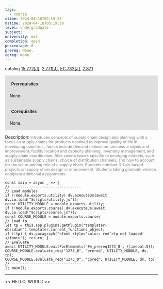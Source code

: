 ```yaml
---
tags:
  - course
ctime: 2024-04-18T00:19:28
mstime: 2024-04-18T00:19:28
level: undergraduate
subject: 
university: mit
completion: open
percentage: 0
prereq: None.
coreq: None.
---
```


catalog [15.772[J]](http://student.mit.edu/catalog/m15c.html#15.772), [2.771[J]](http://student.mit.edu/catalog/m2b.html#2.771), [EC.733[J]](http://student.mit.edu/catalog/mECa.html#EC.733), [2.871](http://student.mit.edu/catalog/m2c.html#2.871)

<span style="display: block; padding: 15px; background-color: rgb(100, 100, 100, 0.2);"><font id="m_prereq1273_0" style="display: block; font-family: Arial, sans-serif; font-weight: bold; padding: 5px">Prerequisites</font><br><span id="prereq1273_0">None.</span></span>
<span style="display: block; padding: 15px; background-color: rgb(100, 100, 100, 0.2);"><font id="m_coreq1273_0" style="display: block; font-family: Arial, sans-serif; font-weight: bold; padding: 5px">Corequisites</font><br><span id="coreq1273_0">None.</span></span>

<font style="">Description:</font>
<font style="color: grey; font-size: 0.8rem;">Introduces concepts of supply chain design and planning with a focus on supply chains for products destined to improve quality of life in developing countries. Topics include demand estimation, process analysis and improvement, facility location and capacity planning, inventory management, and supply chain coordination. Also covers issues specific to emerging markets, such as sustainable supply chains, choice of distribution channels, and how to account for the value-adding role of a supply chain. Students conduct D-Lab-based projects on supply chain design or improvement. Students taking graduate version complete additional assignments.</font>

```dataviewjs
const main = async _ => {
// --------------------------------
// Load modules
if (!module.exports.utility) dv.executeJs(await dv.io.load("Scripts/utility.js"));
const UTILITY_MODULE = module.exports.utility;
if (!module.exports.course) dv.executeJs(await dv.io.load("Scripts/course.js"));
const COURSE_MODULE = module.exports.course;
// Load tp
let tp = this.app.plugins.getPlugin("templater-obsidian").templater.current_functions_object;
if (!tp) { dv.paragraph("<font style='color: red'>tp not loaded!</font>"); return; }
// Evaluate
await UTILITY_MODULE.waitForElements(`#m_prereq1273_0`, {timeout:5});
COURSE_MODULE.evaluate_req("1273_0", "prereq", UTILITY_MODULE, dv, tp);
COURSE_MODULE.evaluate_req("1273_0", "coreq", UTILITY_MODULE, dv, tp);
// --------------------------------
}; main();
```

---

<< HELLO, WORLD >>
